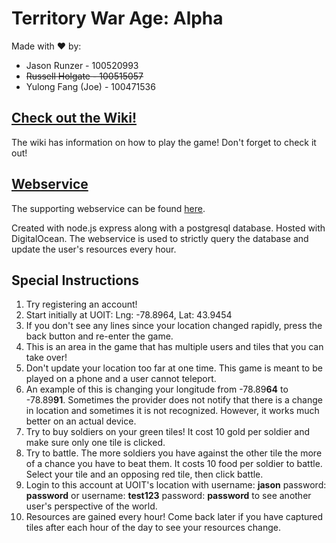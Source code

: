 # Territory War Age: Alpha

Made with :heart: by:
- Jason Runzer - 100520993
- ~~Russell Holgate - 100515057~~
- Yulong Fang (Joe) - 100471536

## [Check out the Wiki!](https://github.com/jrunzer26/MobileProjectApp/wiki)
 The wiki has information on how to play the game! Don't forget to check it out!
 
## [Webservice](https://github.com/jrunzer26/MobileProject)
 The supporting webservice can be found [here](https://github.com/jrunzer26/MobileProject).

Created with node.js express along with a postgresql database.
Hosted with DigitalOcean.
The webservice is used to strictly query the database and update the user's resources every hour.

## Special Instructions
1. Try registering an account!
2. Start initially at UOIT: Lng: -78.8964, Lat: 43.9454
3. If you don't see any lines since your location changed rapidly, press the back button and re-enter the game.
4. This is an area in the game that has multiple users and tiles that you can take over!
5. Don't update your location too far at one time. This game is meant to be played on a phone and a user cannot teleport.
6. An example of this is changing your longitude from -78.89**64** to -78.89**91**. Sometimes the provider does not notify that there is a change in location and sometimes it is not recognized. However, it works much better on an actual device.
7. Try to buy soldiers on your green tiles! It cost 10 gold per soldier and make sure only one tile is clicked.
8. Try to battle. The more soldiers you have against the other tile the more of a chance you have to beat them. It costs 10 food per soldier to battle. Select your tile and an opposing red tile, then click battle.
9. Login to this account at UOIT's location with username: **jason** password: **password** or username: **test123** password: **password** to see another user's perspective of the world.
10. Resources are gained every hour! Come back later if you have captured tiles after each hour of the day to see your resources change.
